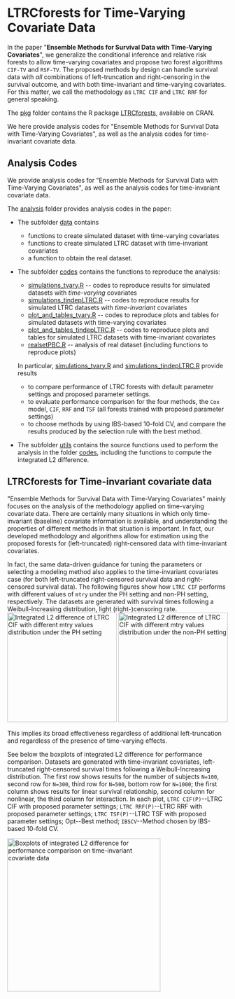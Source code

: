 # LTRCforests for Time-Varying Covariate Data 

In the paper "**Ensemble Methods for Survival Data with Time-Varying Covariates**", we generalize the conditional inference and relative risk forests to allow time-varying covariates and propose two forest algorithms `CIF-TV` and `RSF-TV`. The proposed methods by design can handle survival data with *all* combinations of left-truncation and right-censoring in the survival outcome, and with both time-invariant and time-varying covariates. For this matter, we call the methodology as `LTRC CIF` and `LTRC RRF` for general speaking. 

The [pkg](./pkg/) folder contains the R package [LTRCforests](https://cran.r-project.org/web/packages/LTRCforests/LTRCforests.pdf), available on CRAN. 

We here provide analysis codes for "Ensemble Methods for Survival Data with Time-Varying Covariates", as well as the analysis codes for time-invariant covariate data. 

## Analysis Codes 
We provide analysis codes for "Ensemble Methods for Survival Data with Time-Varying Covariates", as well as the analysis codes for time-invariant covariate data.

The [analysis](./analysis/) folder provides analysis codes in the paper:
  - The subfolder [data](./analysis/data/) contains 
    - functions to create simulated dataset with time-varying covariates
    - functions to create simulated LTRC dataset with time-invariant covariates
    - a function to obtain the real dataset.
  - The subfolder [codes](./analysis/codes/) contains the functions to reproduce the analysis:
    - [simulations_tvary.R](./analysis/codes/simulations_tvary.R) -- codes to reproduce results for simulated datasets with *time-varying* covariates
    - [simulations_tindepLTRC.R](./analysis/codes/simulations_tindepLTRC.R) -- codes to reproduce results for simulated LTRC datasets with *time-invariant* covariates
    - [plot_and_tables_tvary.R](./analysis/codes/plot_and_tables_tvary.R) -- codes to reproduce plots and tables for simulated datasets with time-varying covariates
    - [plot_and_tables_tindepLTRC.R](./analysis/codes/plot_and_tables_tindepLTRC.R) -- codes to reproduce plots and tables for simulated LTRC datasets with time-invariant covariates
    - [realsetPBC.R](./analysis/codes/realsetPBC.R) -- analysis of real dataset (including functions to reproduce plots)
    
    In particular, [simulations_tvary.R](./analysis/codes/simulations_tvary.R) and [simulations_tindepLTRC.R](./analysis/codes/simulations_tindepLTRC.R) provide results
    - to compare performance of LTRC forests with default parameter settings and proposed parameter settings.
    - to evaluate performance comparison for the four methods, the `Cox` model, `CIF`, `RRF` and `TSF` (all forests trained with proposed parameter settings)
    - to choose methods by using IBS-based 10-fold CV, and compare the results produced by the selection rule with the best method. 
  - The subfolder [utils](./analysis/utils/) contains the source functions used to perform the analysis in the folder [codes](./analysis/codes/), including the functions to compute the integrated L2 difference. 


## LTRCforests for Time-invariant covariate data
 "Ensemble Methods for Survival Data with Time-Varying Covariates" mainly focuses on the analysis of the methodology applied on time-varying covariate data. There are certainly many situations in which only time-invariant (baseline) covariate information is available, and understanding the properties of different methods in that situation is important. In fact, our developed methodology and algorithms allow for estimation using the proposed forests for (left-truncated) right-censored data with time-invariant covariates. 
  
In fact, the same data-driven guidance for tuning the parameters or selecting a modeling method also applies to the time-invariant covariates case (for both left-truncated right-censored survival data and right-censored survival data). The following figures show how `LTRC CIF` performs with different values of `mtry` under the PH setting and non-PH setting, respectively. The datasets are generated with survival times following a Weibull-Increasing distribution, light (right-)censoring rate.  
<img src="https://github.com/ElainaYao/TimeVaryingData_LTRCforests/blob/e7f4e7a4a33039a00c5445a56df31d8efb29c5e8/analysis/figures/LTRC_time-invariant/mtryCIF_PH_20var_WI_c1_LTRC.pdf?raw=true" width="250" title="Integrated L2 difference of LTRC CIF with different mtry values distribution under the PH setting"> <img src="https://github.com/ElainaYao/TimeVaryingData_LTRCforests/blob/e7f4e7a4a33039a00c5445a56df31d8efb29c5e8/analysis/figures/LTRC_time-invariant/mtryCIF_nonPH_20var_WI_c1_LTRC.pdf?raw=true" width="250" title="Integrated L2 difference of LTRC CIF with different mtry values distribution under the non-PH setting">

This implies its broad effectiveness regardless of additional left-truncation and regardless of the presence of time-varying effects. 

See below the boxplots of integrated L2 difference for performance comparison. Datasets are generated with time-invariant covariates, left-truncated right-censored survival times following a Weibull-Increasing distribution. The first row shows results for the number of subjects `N=100`, second row for `N=300`, third row for `N=500`, bottom row for `N=1000`; the first column shows results for linear survival relationship, second column for nonlinear, the third column for interaction. In each plot, `LTRC CIF(P)`--LTRC CIF with proposed parameter settings; `LTRC RRF(P)`--LTRC RRF with proposed parameter settings; `LTRC TSF(P)`--LTRC TSF with proposed parameter settings;  Opt--Best method; `IBSCV`--Method chosen by IBS-based 10-fold CV. 

<img src="https://github.com/ElainaYao/TimeVaryingData_LTRCforests/blob/e7f4e7a4a33039a00c5445a56df31d8efb29c5e8/analysis/figures/LTRC_time-invariant/boxplots_LTRC.pdf?raw=true" width="350" title="Boxplots of integrated L2 difference for performance comparison on time-invariant covariate data">

